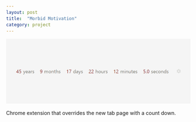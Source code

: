 ```yaml
---
layout: post
title:  "Morbid Motivation"
category: project
---
```


![Morbid Motivation](/assets/screen-morbid.png)

Chrome extension that overrides the new tab page with a count down.